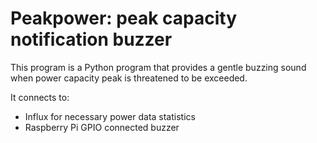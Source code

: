 # Peakpower: peak capacity notification buzzer

This program is a Python program that provides a gentle buzzing sound when power capacity peak is threatened to be exceeded.

It connects to:
- Influx for necessary power data statistics
- Raspberry Pi GPIO connected buzzer